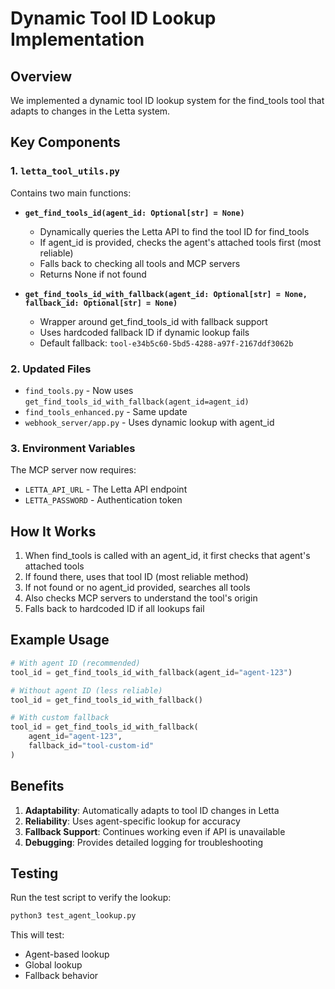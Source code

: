 # Dynamic Tool ID Lookup Implementation

## Overview
We implemented a dynamic tool ID lookup system for the find_tools tool that adapts to changes in the Letta system.

## Key Components

### 1. `letta_tool_utils.py`
Contains two main functions:

- **`get_find_tools_id(agent_id: Optional[str] = None)`**
  - Dynamically queries the Letta API to find the tool ID for find_tools
  - If agent_id is provided, checks the agent's attached tools first (most reliable)
  - Falls back to checking all tools and MCP servers
  - Returns None if not found

- **`get_find_tools_id_with_fallback(agent_id: Optional[str] = None, fallback_id: Optional[str] = None)`**
  - Wrapper around get_find_tools_id with fallback support
  - Uses hardcoded fallback ID if dynamic lookup fails
  - Default fallback: `tool-e34b5c60-5bd5-4288-a97f-2167ddf3062b`

### 2. Updated Files
- `find_tools.py` - Now uses `get_find_tools_id_with_fallback(agent_id=agent_id)`
- `find_tools_enhanced.py` - Same update
- `webhook_server/app.py` - Uses dynamic lookup with agent_id

### 3. Environment Variables
The MCP server now requires:
- `LETTA_API_URL` - The Letta API endpoint
- `LETTA_PASSWORD` - Authentication token

## How It Works

1. When find_tools is called with an agent_id, it first checks that agent's attached tools
2. If found there, uses that tool ID (most reliable method)
3. If not found or no agent_id provided, searches all tools
4. Also checks MCP servers to understand the tool's origin
5. Falls back to hardcoded ID if all lookups fail

## Example Usage

```python
# With agent ID (recommended)
tool_id = get_find_tools_id_with_fallback(agent_id="agent-123")

# Without agent ID (less reliable)
tool_id = get_find_tools_id_with_fallback()

# With custom fallback
tool_id = get_find_tools_id_with_fallback(
    agent_id="agent-123",
    fallback_id="tool-custom-id"
)
```

## Benefits

1. **Adaptability**: Automatically adapts to tool ID changes in Letta
2. **Reliability**: Uses agent-specific lookup for accuracy
3. **Fallback Support**: Continues working even if API is unavailable
4. **Debugging**: Provides detailed logging for troubleshooting

## Testing

Run the test script to verify the lookup:
```bash
python3 test_agent_lookup.py
```

This will test:
- Agent-based lookup
- Global lookup
- Fallback behavior